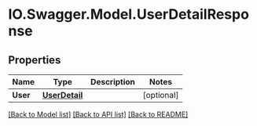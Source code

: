 # IO.Swagger.Model.UserDetailResponse
## Properties

Name | Type | Description | Notes
------------ | ------------- | ------------- | -------------
**User** | [**UserDetail**](UserDetail.md) |  | [optional] 

[[Back to Model list]](../README.md#documentation-for-models) [[Back to API list]](../README.md#documentation-for-api-endpoints) [[Back to README]](../README.md)

